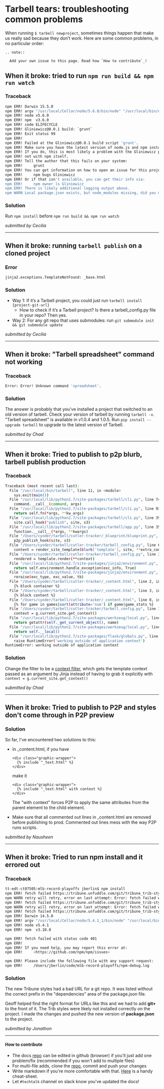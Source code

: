 # Tarbell tears: troubleshooting common problems

When running `$ tarbell newproject`, sometimes things happen that make us really sad because they don’t work. Here are some common problems, in no particular order:

```eval_rst
.. note::

  Add your own issue to this page. Read how `How to contribute`_!
```

## When it broke: tried to run `npm run build && npm run watch`

### Traceback

```sh
npm ERR! Darwin 15.5.0
npm ERR! argv "/usr/local/Cellar/node/5.6.0/bin/node" "/usr/local/bin/npm" "run" "build"
npm ERR! node v5.6.0
npm ERR! npm  v3.6.0
npm ERR! code ELIFECYCLE
npm ERR! Gliniewicz@0.0.1 build: `grunt`
npm ERR! Exit status 99
npm ERR!
npm ERR! Failed at the Gliniewicz@0.0.1 build script 'grunt'.
npm ERR! Make sure you have the latest version of node.js and npm installed.
npm ERR! If you do, this is most likely a problem with the Gliniewicz package,
npm ERR! not with npm itself.
npm ERR! Tell the author that this fails on your system:
npm ERR!     grunt
npm ERR! You can get information on how to open an issue for this project with:
npm ERR!     npm bugs Gliniewicz
npm ERR! Or if that isn't available, you can get their info via:
npm ERR!     npm owner ls Gliniewicz
npm ERR! There is likely additional logging output above.
npm WARN Local package.json exists, but node_modules missing, did you mean to install?
```
### Solution

Run `npm install` before `npm run build && npm run watch`

_submitted by Cecilia_

----------

## When it broke: running `tarbell publish` on a cloned project

### Error 

```sh
jinja2.exceptions.TemplateNotFound: _base.html
``````

### Solution 

- Way 1: If it’s a Tarbell project, you could just run `tarbell install {project-git-url}`
    * How to check if it’s a Tarbell project? Is there a tarbell_config.py file in your repo? Then yes.
- Way 2: For any git repo that uses submodules: run `git submodule init && git submodule update`

_submitted by Cecilia_

----------

## When it broke: "Tarbell spreadsheet" command not working

### Traceback

```sh
Error: Error! Unknown command 'spreadsheet'.
```

### Solution

The answer is probably that you've installed a project that switched to an old version of tarbell. Check your version of tarbell by running `tarbell -v`. "Tarbell spreadsheet" is available in v1.0.4 and 1.0.5. Run `pip install --upgrade tarbell` to upgrade to the latest version of Tarbell.

_submitted by Chad_

----------

## When it broke: Tried to publish to p2p blurb, tarbell publish production

### Traceback

```sh
Traceback (most recent call last):
  File "/usr/local/bin/tarbell", line 11, in <module>
    sys.exit(main())
  File "/usr/local/lib/python2.7/site-packages/tarbell/cli.py", line 74, in main
    command.__call__(command, args)
  File "/usr/local/lib/python2.7/site-packages/tarbell/cli.py", line 931, in __call__
    return self.fn(*args, **kw_args)
  File "/usr/local/lib/python2.7/site-packages/tarbell/cli.py", line 390, in tarbell_publish
    site.call_hook("publish", site, s3)
  File "/usr/local/lib/python2.7/site-packages/tarbell/app.py", line 359, in call_hook
    function.__call__(*args, **kwargs)
  File "/Users/cyoder/tarbell/cutler-tracker/_blueprint/blueprint.py", line 159, in p2p_publish
    p2p_publish_hook(site, s3)
  File "/Users/cyoder/tarbell/cutler-tracker/tarbell_config.py", line 68, in p2p_publish_blurb
    content = render_site_template(blurb['template'], site, **extra_context)
  File "/Users/cyoder/tarbell/cutler-tracker/tarbell_config.py", line 39, in render_site_template
    rendered = template.render(**context)
  File "/usr/local/lib/python2.7/site-packages/jinja2/environment.py", line 969, in render
    return self.environment.handle_exception(exc_info, True)
  File "/usr/local/lib/python2.7/site-packages/jinja2/environment.py", line 742, in handle_exception
    reraise(exc_type, exc_value, tb)
  File "/Users/cyoder/tarbell/cutler-tracker/_content.html", line 2, in top-level template code
    {% block container %}
  File "/Users/cyoder/tarbell/cutler-tracker/_content.html", line 3, in block "container"
    {% block content %}
  File "/Users/cyoder/tarbell/cutler-tracker/_content.html", line 8, in block "content"
    {% for game in games|sort(attribute='num') if game|game_stats %}
  File "/Users/cyoder/tarbell/cutler-tracker/tarbell_config.py", line 102, in game_stats
    context = g.current_site.get_context()
  File "/usr/local/lib/python2.7/site-packages/werkzeug/local.py", line 343, in __getattr__
    return getattr(self._get_current_object(), name)
  File "/usr/local/lib/python2.7/site-packages/werkzeug/local.py", line 302, in _get_current_object
    return self.__local()
  File "/usr/local/lib/python2.7/site-packages/flask/globals.py", line 27, in _lookup_app_object
    raise RuntimeError('working outside of application context')
RuntimeError: working outside of application context
```

### Solution

Change the filter to be a [context filter](http://flask.pocoo.org/docs/0.11/api/#flask.Blueprint.app_context_processor), which gets the template context passed as an argument by Jinja instead of having to grab it explicitly  with `context = g.current_site.get_context()`

_submitted by Chad_

----------

## When it broke: Tried to publish to P2P and styles don't come through in P2P preview

### Solution

So far, I've encountered two solutions to this:
- In _content.html, if you have
  
  ```
  <div class="graphic-wrapper">
    {% include "_text.html" %}
  </div>
  ```
  make it

  ```
  <div class="graphic-wrapper">
    {% include "_text.html" with context %}
  </div>
  ```
  The "with context" forces P2P to apply the same attributes from the parent element to the child element.

- Make sure that all commented out lines in _content.html are removed before publishing to prod. Commented out lines mess with the way P2P runs scripts.

_submitted by Nausheen_


----------

## When it broke: Tried to run npm install and it errored out

### Traceback

```sh
tt-edt-ct07505:mlb-record-playoffs jberlin$ npm install
npm ERR! fetch failed https://tribune.unfuddle.com/git/tribune_trib-styles/
npm WARN retry will retry, error on last attempt: Error: fetch failed with status code 401
npm ERR! fetch failed https://tribune.unfuddle.com/git/tribune_trib-styles/
npm WARN retry will retry, error on last attempt: Error: fetch failed with status code 401
npm ERR! fetch failed https://tribune.unfuddle.com/git/tribune_trib-styles/
npm ERR! Darwin 14.5.0
npm ERR! argv "/usr/local/Cellar/node/5.4.1_1/bin/node" "/usr/local/bin/npm" "install"
npm ERR! node v5.4.1
npm ERR! npm  v3.10.8

npm ERR! fetch failed with status code 401
npm ERR! 
npm ERR! If you need help, you may report this error at:
npm ERR!     <https://github.com/npm/npm/issues>

npm ERR! Please include the following file with any support request:
npm ERR!     /Users/jberlin/code/mlb-record-playoffs/npm-debug.log
```

### Solution

The new Tribune styles had a bad URL for a git repo. It was listed without the correct prefix in the "dependencies" area of the package.json file.

Geoff helped find the right format for URLs like this and we had to add **git+** to the front of it. The Trib styles were likely not installed correctly on the project. I made the changes and pushed the new version of **package.json** to the project.

_submitted by Jonathon_

----------

#### How to contribute
* The docs [repo](https://github.com/newsapps/docs) can be edited in github (browser) if you'll just add one problem/fix (recommended if you won't add to multiple files)
* For multi-file adds, clone the [repo](https://github.com/newsapps/docs), commit and push your changes
* Write markdown if you're more comfortable with that. [Here](https://github.com/adam-p/markdown-here/wiki/Markdown-Cheatsheet) is a handy cheat-sheet.
* Let `#techtalk` channel on slack know you've updated the docs!
